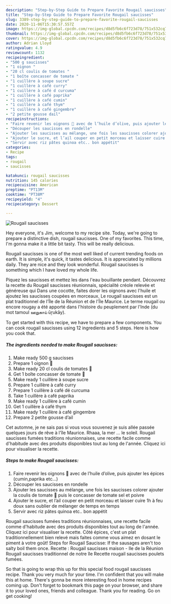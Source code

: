 ```yaml
---
description: "Step-by-Step Guide to Prepare Favorite Rougail saucisses"
title: "Step-by-Step Guide to Prepare Favorite Rougail saucisses"
slug: 3389-step-by-step-guide-to-prepare-favorite-rougail-saucisses
date: 2020-11-06T15:30:57.557Z
image: https://img-global.cpcdn.com/recipes/d8d5fb6c6f723d78/751x532cq70/rougail-saucisses-photo-principale-de-la-recette.jpg
thumbnail: https://img-global.cpcdn.com/recipes/d8d5fb6c6f723d78/751x532cq70/rougail-saucisses-photo-principale-de-la-recette.jpg
cover: https://img-global.cpcdn.com/recipes/d8d5fb6c6f723d78/751x532cq70/rougail-saucisses-photo-principale-de-la-recette.jpg
author: Adrian Lloyd
ratingvalue: 4.9
reviewcount: 1132
recipeingredient:
- "500 g saucisses"
- "1 oignon "
- "20 cl coulis de tomates "
- "1 boîte concasser de tomate "
- "1 cuillère à soupe sucre"
- "1 cuillère à café curry"
- "1 cuillère à café d curcuma"
- "1 cuillère à café paprika"
- "1 cuillère à café cumin"
- "1 cuillère à café thym"
- "1 cuillère à café gingembre"
- "2 petite gousse dail"
recipeinstructions:
- "Faire revenir les oignons 🧅 avec de l’huile d’olive, puis ajouter les épices (cumin,paprika etc...)"
- "Découper les saucisses en rondelle"
- "Ajouter les saucisses au mélange, une fois les saucisses colorer ajouter la coulis de tomate 🍅 puis le concasser de tomate sel et poivre"
- "Ajouter le sucre, et l’ail couper en petit morceau et laisser cuire 1h à feu doux sans oublier de mélanger de temps en temps"
- "Servir avec riz pâtes quinoa etc.. bon appétit"
categories:
- Recipe
tags:
- rougail
- saucisses

katakunci: rougail saucisses 
nutrition: 145 calories
recipecuisine: American
preptime: "PT13M"
cooktime: "PT38M"
recipeyield: "4"
recipecategory: Dessert

---
```



![Rougail saucisses](https://img-global.cpcdn.com/recipes/d8d5fb6c6f723d78/751x532cq70/rougail-saucisses-photo-principale-de-la-recette.jpg)

Hey everyone, it's Jim, welcome to my recipe site. Today, we're going to prepare a distinctive dish, rougail saucisses. One of my favorites. This time, I'm gonna make it a little bit tasty. This will be really delicious.

Rougail saucisses is one of the most well liked of current trending foods on earth. It is simple, it's quick, it tastes delicious. It is appreciated by millions daily. They are nice and they look wonderful. Rougail saucisses is something which I have loved my whole life.

Piquez les saucisses et mettez les dans l&#39;eau bouillante pendant. Découvrez la recette du Rougail saucisses réunionnais, spécialité créole relevée et généreuse qui Dans une cocotte, faites dorer les oignons avec l&#39;huile et ajoutez les saucisses coupées en morceaux. Le rougail saucisses est un plat traditionnel de l&#39;Île de la Réunion et de l&#39;Île Maurice. Le terme rougail ou encore rougay a été apporté dans l&#39;histoire du peuplement par l&#39;Inde (du mot tamoul ஊறுகாய் ūṟukāy).


To get started with this recipe, we have to prepare a few components. You can cook rougail saucisses using 12 ingredients and 5 steps. Here is how you cook that.

<!--inarticleads1-->

##### The ingredients needed to make Rougail saucisses:

1. Make ready 500 g saucisses
1. Prepare 1 oignon 🧅
1. Make ready 20 cl coulis de tomates 🍅
1. Get 1 boîte concasser de tomate 🍅
1. Make ready 1 cuillère à soupe sucre
1. Prepare 1 cuillère à café curry
1. Prepare 1 cuillère à café dé curcuma
1. Take 1 cuillère à café paprika
1. Make ready 1 cuillère à café cumin
1. Get 1 cuillère à café thym
1. Make ready 1 cuillère à café gingembre
1. Prepare 2 petite gousse d’ail


Cet automne, je ne sais pas si vous vous souvenez je suis allée passée quelques jours de rêve à l&#39;île Maurice. Rhaaa, la mer … le soleil. Rougail saucisses fumées traditions réunionnaises, une recette facile comme d&#39;habitude avec des produits disponibles tout au long de l&#39;année. Cliquez ici pour visualiser la recette. 

<!--inarticleads2-->

##### Steps to make Rougail saucisses:

1. Faire revenir les oignons 🧅 avec de l’huile d’olive, puis ajouter les épices (cumin,paprika etc...)
1. Découper les saucisses en rondelle
1. Ajouter les saucisses au mélange, une fois les saucisses colorer ajouter la coulis de tomate 🍅 puis le concasser de tomate sel et poivre
1. Ajouter le sucre, et l’ail couper en petit morceau et laisser cuire 1h à feu doux sans oublier de mélanger de temps en temps
1. Servir avec riz pâtes quinoa etc.. bon appétit


Rougail saucisses fumées traditions réunionnaises, une recette facile comme d&#39;habitude avec des produits disponibles tout au long de l&#39;année. Cliquez ici pour visualiser la recette. Côté épices, c&#39;est un plat traditionnellement bien relevé mais faites comme vous aimez en dosant le piment à votre goût! Steps for Rougail Saucisse: If the sausages aren&#39;t too salty boil them once. Recette : Rougail saucisses maison - Ile de la Réunion Rougail saucisses traditionnel de notre île Recette rougail saucisses poulets fumées. 

So that is going to wrap this up for this special food rougail saucisses recipe. Thank you very much for your time. I'm confident that you will make this at home. There's gonna be more interesting food in home recipes coming up. Don't forget to bookmark this page on your browser, and share it to your loved ones, friends and colleague. Thank you for reading. Go on get cooking!
